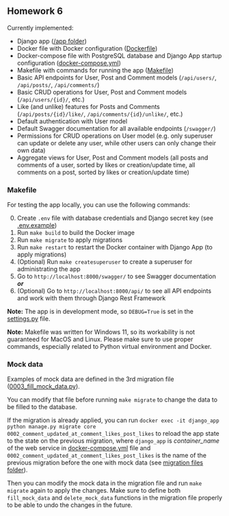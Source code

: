 ## Homework 6
Currently implemented:
- Django app ([/app folder](./app))
- Docker file with Docker configuration ([Dockerfile](./Dockerfile))
- Docker-compose file with PostgreSQL database and Django App startup configuration ([docker-compose.yml](./docker-compose.yml))
- Makefile with commands for running the app ([Makefile](./Makefile))
- Basic API endpoints for User, Post and Comment models (`/api/users/`, `/api/posts/`, `/api/comments/`)
- Basic CRUD operations for User, Post and Comment models (`/api/users/{id}/`, etc.)
- Like (and unlike) features for Posts and Comments (`/api/posts/{id}/like/`, `/api/comments/{id}/unlike/`, etc.)
- Default authentication with User model
- Default Swagger documentation for all available endpoints (`/swagger/`)
- Permissions for CRUD operations on User model (e.g. only superuser can update or delete any user, while other users can only change their own data)
- Aggregate views for User, Post and Comment models (all posts and comments of a user, sorted by likes or creation/update time, all comments on a post, sorted by likes or creation/update time)

### Makefile

For testing the app locally, you can use the following commands:

0. Create `.env` file with database credentials and Django secret key (see [.env.example](./.env.example))
1. Run `make build` to build the Docker image
2. Run `make migrate` to apply migrations
3. Run `make restart` to restart the Docker container with Django App (to apply migrations)
4. (Optional) Run `make createsuperuser` to create a superuser for administrating the app
5. Go to `http://localhost:8000/swagger/` to see Swagger documentation **_or_**
6. (Optional) Go to `http://localhost:8000/api/` to see all API endpoints and work with them through Django Rest Framework

**Note:** The app is in development mode, so `DEBUG=True` is set in the [settings.py](./app/settings.py) file.

**Note:** Makefile was written for Windows 11, so its workability is not guaranteed for MacOS and Linux. Please make sure to use proper commands, especially related to Python virtual environment and Docker.

### Mock data

Examples of mock data are defined in the 3rd migration file ([0003_fill_mock_data.py](./app/core/migrations/0003_fill_mock_data.py)).

You can modify that file before running `make migrate` to change the data to be filled to the database.

If the migration is already applied, you can run `docker exec -it django_app python manage.py migrate core 0002_comment_updated_at_comment_likes_post_likes` to reload the app state to the state on the previous migration, where `django_app` is _container_name_ of the web service in [docker-compose.yml](./docker-compose.yml) file and `0002_comment_updated_at_comment_likes_post_likes` is the name of the previous migration before the one with mock data (see [migration files folder](./app/core/migrations)).

Then you can modify the mock data in the migration file and run `make migrate` again to apply the changes. Make sure to define both `fill_mock_data` and `delete_mock_data` functions in the migration file properly to be able to undo the changes in the future.